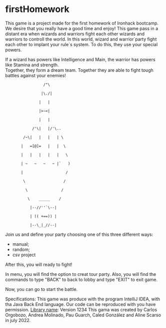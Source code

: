 # firstHomework

This game is a project made for the first homework of Ironhack bootcamp.
We desire that you really have a good time and enjoy! This game pass in a distant era when wizards and warriors fight each other wizards and warriors to controll the world.
In this world, wizard and warrior´party fight each other to implant your rule´s system. To do this, they use your special powers.

If a wizard has powers like Intelligence and Main, the warrior has powers like Stamina and strength.  
Together, they form a dream team. Together they are able to fight tough battles against your enemies!

                     /"\ 
 
                    |\./|  
 
                   |   |  
 
                   |>~<|  
 
                   |   |  
 
                /'\|   |/'\..  
 
            /~\|   |   |   | \  
 
           |   =[@]=   |   |  \  
 
           |   |   |   |   |   \  
 
           | ~   ~   ~   ~ |`   )  
 
           |                   /  
 
            \                 /  
 
             \               /  
 
              \    _____    /  
 
               |--//''`\--|  
 
               | (( +==)) |  
 
               |--\_|_//--|  

Join us and define your party choosing one of this three different ways:
- manual;
- random;
- csv project

After this, you will ready to fight!

In menu, you will find the option to creat tour party.
Also, you will find the commands to type "BACK" to back to lobby and type "EXIT" to exit game.

Now, you can go to start the battle.

Specifications:
This game was produce with the program IntelliJ IDEA, with tha Java Back End language.
Our code can be reproduced with you have permission.
[Library name](https://example.com): Version 1234
This gama was created by Carlos Orgobozo, Andrea Molinado, Pau Guarch, Caled González and Aline Scarso in july 2022. 

